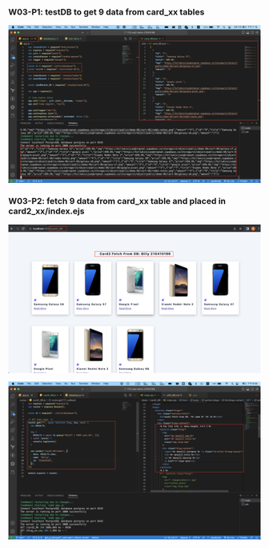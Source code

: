 ### W03-P1: testDB to get 9 data from card_xx tables 
![](w03-p1.png)

### W03-P2: fetch 9 data from card_xx table and placed in card2_xx/index.ejs
 
![](w03-p2-1.png)
 
![](w03-p2-2.png)
